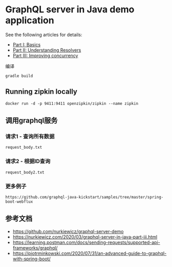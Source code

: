 # GraphQL server in Java demo application

See the following articles for details:

* [Part I: Basics](https://www.nurkiewicz.com/2019/10/graphql-server-in-java-part-i-basics.html)
* [Part II: Understanding Resolvers](https://www.nurkiewicz.com/2019/10/graphql-server-in-java-part-ii.html)
* [Part III: Improving concurrency](https://www.nurkiewicz.com/2020/03/graphql-server-in-java-part-iii.html)


编译
```
gradle build
```

## Running zipkin locally

    docker run -d -p 9411:9411 openzipkin/zipkin --name zipkin
  
## 调用graphql服务  
    
### 请求1 - 查询所有数据

```
request_body.txt
```

### 请求2 - 根据ID查询

```
request_body2.txt
```

### 更多例子

```
https://github.com/graphql-java-kickstart/samples/tree/master/spring-boot-webflux
```

## 参考文档

* https://github.com/nurkiewicz/graphql-server-demo
* https://nurkiewicz.com/2020/03/graphql-server-in-java-part-iii.html
* https://learning.postman.com/docs/sending-requests/supported-api-frameworks/graphql/
* https://piotrminkowski.com/2020/07/31/an-advanced-guide-to-graphql-with-spring-boot/